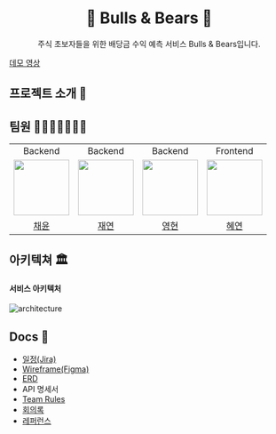 <p align="middle">
  <h1 align="middle">🐻 Bulls & Bears 🦬</h1>
</p>
<p align="middle">
  주식 초보자들을 위한 배당금 수익 예측 서비스 Bulls & Bears입니다.

  [데모 영상](https://youtu.be/x0Rn-7S0WA8?si=bjx4mNsN-k10SzUk)
  
</p>

## 프로젝트 소개 📝

## 팀원 👨‍👨‍👧‍👧👩‍👦‍👦

<table>
  <tbody>
    <tr>
      <tr>
      <td align="center">Backend</td> 
      <td align="center">Backend</td>
      <td align="center">Backend</td>
      <td align="center">Frontend</td>
      </tr>
      <tr>
      <td align="center"><a href="https://github.com/kkkwp"><img src="https://github.com/kkkwp.png" width="100px;" alt=""/></td>
      <td align="center"><a href="https://github.com/LIG-JY"><img src="https://github.com/JY.png" width="100px;" alt=""/></td>
      <td align="center"><a href="https://github.com/younghyun-na"><img src="https://github.com/younghyun-na.png" width="100px;" alt=""/></td>
      <td align="center"><a href="https://github.com/hyeyeonismm"><img src="https://github.com/hyeyeonismm.png" width="100px;" alt=""/></td>
      </tr>
      <tr>
      <td align="center"><a href="https://github.com/kkkwp">채윤</td> 
      <td align="center"><a href="https://github.com/LIG-JY">재연</td>
      <td align="center"><a href="https://github.com/younghyun-na">영현</td>
      <td align="center"><a href="https://github.com/hyeyeonismm">혜연</td>
      </tr>
    </tr>
  </tbody>
</table>

## 아키텍쳐 🏛

#### 서비스 아키텍처

![architecture](https://github.com/bulls-and-bears/.github/assets/67499154/02474d7b-b68c-44b4-845c-d1eb373a029c)

## Docs 🌟

- [일정(Jira)](https://jyl.atlassian.net/jira/software/projects/DSP/boards/3/timeline)
- [Wireframe(Figma)](https://www.figma.com/file/IiSimxVL1tSaNhej2HK5K0/wireframe?type=design&node-id=23%3A2166&mode=design&t=JSR7QlEL9K8yBx7U-1)
- [ERD](https://www.erdcloud.com/d/rqMrH2fi7wfttFvpv)
- API 명세서
- [Team Rules](https://github.com/bulls-and-bears/.github/wiki/%F0%9F%93%8C-Rules)
- [회의록](https://github.com/bulls-and-bears/.github/wiki/%F0%9F%93%81-%ED%9A%8C%EC%9D%98%EB%A1%9D)
- [레퍼런스](https://github.com/bulls-and-bears/.github/wiki/%F0%9F%93%81-%EB%A0%88%ED%8D%BC%EB%9F%B0%EC%8A%A4)
  
